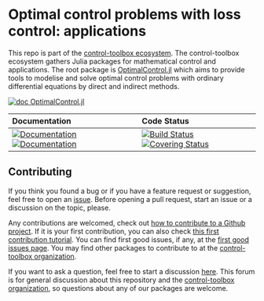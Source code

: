 # Optimal control problems with loss control: applications

[ci-img]: https://github.com/control-toolbox/control-loss/actions/workflows/CI.yml/badge.svg?branch=main
[ci-url]: https://github.com/control-toolbox/control-loss/actions/workflows/CI.yml?query=branch%3Amain

[co-img]: https://codecov.io/gh/control-toolbox/control-loss/branch/main/graph/badge.svg?token=YM5YQQUSO3
[co-url]: https://codecov.io/gh/control-toolbox/control-loss

[doc-dev-img]: https://img.shields.io/badge/docs-dev-8A2BE2.svg
[doc-dev-url]: https://control-toolbox.org/control-loss/dev/

[doc-stable-img]: https://img.shields.io/badge/docs-stable-blue.svg
[doc-stable-url]: https://control-toolbox.org/control-loss/stable/

This repo is part of the [control-toolbox ecosystem](https://github.com/control-toolbox). 
The control-toolbox ecosystem gathers Julia packages for mathematical control and applications. The root package is [OptimalControl.jl](https://github.com/control-toolbox/OptimalControl.jl) which aims to provide tools to modelise and solve optimal control problems with ordinary differential equations by direct and indirect methods. 

[![doc OptimalControl.jl](https://img.shields.io/badge/Documentation-OptimalControl.jl-blue)](http://control-toolbox.org/OptimalControl.jl)

| **Documentation**  | **Code Status**  |
|:-------------------|:-----------------|
| [![Documentation][doc-stable-img]][doc-stable-url] [![Documentation][doc-dev-img]][doc-dev-url] | [![Build Status][ci-img]][ci-url] [![Covering Status][co-img]][co-url] |

## Contributing

[issue-url]: https://github.com/control-toolbox/control-toolbox/issues
[first-good-issue-url]: https://github.com/control-toolbox/control-toolbox/contribute

If you think you found a bug or if you have a feature request or suggestion, feel free to open an [issue][issue-url].
Before opening a pull request, start an issue or a discussion on the topic, please. 

Any contributions are welcomed, check out [how to contribute to a Github project](https://docs.github.com/en/get-started/exploring-projects-on-github/contributing-to-a-project). 
If it is your first contribution, you can also check [this first contribution tutorial](https://github.com/firstcontributions/first-contributions).
You can find first good issues, if any, at the [first good issues page][first-good-issue-url]. You may find other packages to contribute to at the [control-toolbox organization](https://github.com/control-toolbox).

If you want to ask a question, feel free to start a discussion [here](https://github.com/orgs/control-toolbox/discussions). This forum is for general discussion about this repository and the [control-toolbox organization](https://github.com/control-toolbox), so questions about any of our packages are welcome.
